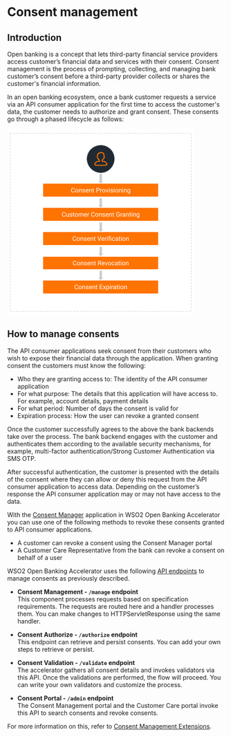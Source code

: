 # Consent management
## Introduction

Open banking is a concept that lets third-party financial service providers access customer’s financial data and
services with their consent. Consent management is the process of prompting, collecting, and managing bank customer’s
consent before a third-party provider collects or shares the customer's financial information.

In an open banking ecosystem, once a bank customer requests a service via an API consumer application for the first
time to access the customer's data, the customer needs to authorize and grant consent. These consents go through a
phased lifecycle as follows:

![lifecycle of a consent](images/consent-lifecycle.png)

## How to manage consents

The API consumer applications seek consent from their customers who wish to expose their financial data through the
application. When granting consent the customers must know the following:

- Who they are granting access to: The identity of the API consumer application
- For what purpose: The details that this application will have access to. For example, account details, payment details
- For what period: Number of days the consent is valid for
- Expiration process: How the user can revoke a granted consent

Once the customer successfully agrees to the above the bank backends take over the process. The bank backend engages
with the customer and authenticates them according to the available security mechanisms, for example, multi-factor
authentication/Strong Customer Authentication via SMS OTP.

After successful authentication, the customer is presented with the details of the consent where they can allow or
deny this request from the API consumer application to access data. Depending on the customer’s response the API
consumer application may or may not have access to the data.

With the [Consent Manager](consent-manager.md) application in WSO2 Open Banking Accelerator you can use one of the
following methods to revoke these consents granted to API consumer applications.

- A customer can revoke a consent using the Consent Manager portal
- A Customer Care Representative from the bank can revoke a consent on behalf of a user

WSO2 Open Banking Accelerator uses the following [API endpoints](resources/consent_internal.yaml) to manage consents
as previously described.

- **Consent Management - `/manage` endpoint**  
  This component processes requests based on specification requirements. The requests are routed here and a handler
  processes them. You can make changes to HTTPServletResponse using the same handler.

- **Consent Authorize - `/authorize` endpoint**  
  This endpoint can retrieve and persist consents. You can add your own steps to retrieve or persist.

- **Consent Validation - `/validate` endpoint**  
  The accelerator gathers all consent details and invokes validators via this API. Once the validations are performed,
  the flow will proceed. You can write your own validators and customize the process.

- **Consent Portal - `/admin` endpoint**  
  The Consent Management portal and the Customer Care portal invoke this API to search consents and revoke consents.

For more information on this, refer to [Consent Management Extensions](../develop/consent-management-manage.md).
